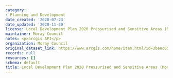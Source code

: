 ```yaml
---
category:
- Planning and Development
date_created: '2020-07-23'
date_updated: '2020-11-30'
license: Local Development Plan 2020 Pressurised and Sensitive Areas (Moray)
maintainer: Moray Council
notes: <p>arcgis API</p>
organization: Moray Council
original_dataset_link: https://www.arcgis.com/home/item.html?id=3beec65098004c05b227737e9e637c5c
records: null
resources: []
schema: default
title: Local Development Plan 2020 Pressurised and Sensitive Areas (Moray)
---
```

